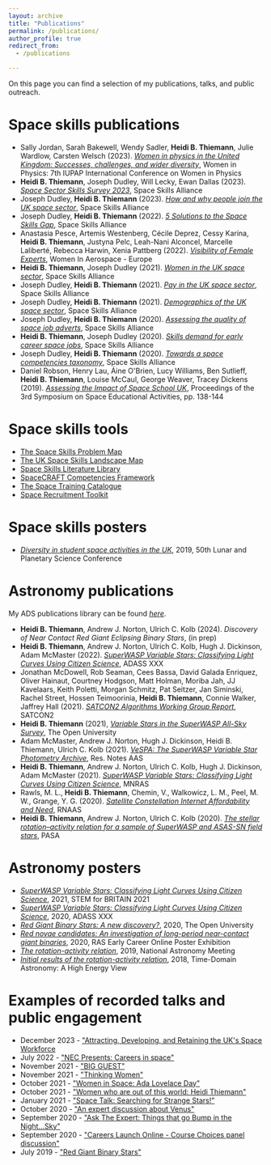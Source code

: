 ```yaml
---
layout: archive
title: "Publications"
permalink: /publications/
author_profile: true
redirect_from: 
  - /publications

---
```


On this page you can find a selection of my publications, talks, and public outreach.

Space skills publications
======
* Sally Jordan, Sarah Bakewell, Wendy Sadler, **Heidi B. Thiemann**, Julie Wardlow, Carsten Welsch (2023). _[Women in physics in the United Kingdom: Successes, challenges, and wider diversity](https://pubs.aip.org/aip/acp/article/3040/1/050041/2922056/Women-in-physics-in-the-United-Kingdom-Successes)_, Women in Physics: 7th IUPAP International Conference on Women in Physics
* **Heidi B. Thiemann**, Joseph Dudley, Will Lecky, Ewan Dallas (2023). _[Space Sector Skills Survey 2023](https://www.gov.uk/government/publications/space-sector-skills-survey-2023)_, Space Skills Alliance
* Joseph Dudley, **Heidi B. Thiemann** (2023). _[How and why people join the UK space sector](https://spaceskills.org/census-routes)_, Space Skills Alliance
* Joseph Dudley, **Heidi B. Thiemann** (2022). _[5 Solutions to the Space Skills Gap](https://spaceskills.org/news-post?p=_20220905-5-solutions)_, Space Skills Alliance
* Anastasia Pesce, Artemis Westenberg, Cécile Deprez, Cessy Karina, **Heidi B. Thiemann**, Justyna Pelc, Leah-Nani Alconcel, Marcelle Laliberté, Rebecca Harwin, Xenia Pattberg (2022). _[Visibility of Female Experts](https://www.wia-europe.org/wia-e-working-groups/white-paper-visibility-of-female-experts/)_, Women In Aerospace - Europe
* **Heidi B. Thiemann**, Joseph Dudley (2021). _[Women in the UK space sector](https://spaceskills.org/women-report)_, Space Skills Alliance
* Joseph Dudley, **Heidi B. Thiemann** (2021). _[Pay in the UK space sector](https://spaceskills.org/census-pay)_, Space Skills Alliance
* Joseph Dudley, **Heidi B. Thiemann** (2021). _[Demographics of the UK space sector](https://spaceskills.org/census)_, Space Skills Alliance
* Joseph Dudley, **Heidi B. Thiemann** (2020). _[Assessing the quality of space job adverts](https://spaceskills.org/job-advert-quality)_, Space Skills Alliance
* **Heidi B. Thiemann**, Joseph Dudley (2020). _[Skills demand for early career space jobs](https://spaceskills.org/skills-demand-for-early-career-space-jobs)_, Space Skills Alliance
* Joseph Dudley, **Heidi B. Thiemann** (2020). _[Towards a space competencies taxonomy](https://spaceskills.org/towards-a-space-competencies-taxonomy)_, Space Skills Alliance
* Daniel Robson, Henry Lau, Áine O'Brien, Lucy Williams, Ben Sutlieff, **Heidi B. Thiemann**, Louise McCaul, George Weaver, Tracey Dickens (2019). _[Assessing the Impact of Space School UK](https://arxiv.org/abs/2006.06680)_, Proceedings of the 3rd Symposium on Space Educational Activities, pp. 138-144

Space skills tools
======
* [The Space Skills Problem Map](https://spaceskills.org/problem-map)
* [The UK Space Skills Landscape Map](https://spaceskills.org/landscape)
* [Space Skills Literature Library](https://spaceskills.org/library)
* [SpaceCRAFT Competencies Framework](https://craft.spaceskills.org/)
* [The Space Training Catalogue](https://training.spaceskills.org/)
* [Space Recruitment Toolkit](https://spaceskills.org/toolkit)

Space skills posters
======
* _[Diversity in student space activities in the UK](https://www.hou.usra.edu/meetings/lpsc2019/eposter/2380.pdf)_, 2019, 50th Lunar and Planetary Science Conference


Astronomy publications
======
My ADS publications library can be found _[here](https://ui.adsabs.harvard.edu/search/q=docs(library%2FkKg8ELVUSWicsIue1eSe0w)&sort=date%20desc%2C%20bibcode%20desc&p_=0)_.

* **Heidi B. Thiemann**, Andrew J. Norton, Ulrich C. Kolb (2024). _Discovery of Near Contact Red Giant Eclipsing Binary Stars_, (in prep)
*  **Heidi B. Thiemann**, Andrew J. Norton, Ulrich C. Kolb, Hugh J. Dickinson, Adam McMaster (2022). _[SuperWASP Variable Stars: Classifying Light Curves Using Citizen Science](https://ui.adsabs.harvard.edu/abs/2022ASPC..532..303T/abstract)_, ADASS XXX
*  Jonathan McDowell, Rob Seaman, Cees Bassa, David Galada Enriquez, Oliver Hainaut, Courtney Hodgson, Matt Holman, Moriba Jah, JJ Kavelaars, Keith Poletti, Morgan Schmitz, Pat Seitzer, Jan Siminski, Rachel Street, Hossen Teimoorinia, **Heidi B. Thiemann**, Connie Walker, Jaffrey Hall (2021). _[SATCON2 Algorithms Working Group Report](https://zenodo.org/records/5608843)_, SATCON2
* **Heidi B. Thiemann** (2021), _[Variable Stars in the SuperWASP All-Sky Survey](http://oro.open.ac.uk/78919/)_, The Open University
* Adam McMaster, Andrew J. Norton, Hugh J. Dickinson, Heidi B. Thiemann, Ulrich C. Kolb (2021). _[VeSPA: The SuperWASP Variable Star Photometry Archive](https://iopscience.iop.org/article/10.3847/2515-5172/ac2de8/meta)_, Res. Notes AAS
* **Heidi B. Thiemann**, Andrew J. Norton, Ulrich C. Kolb, Hugh J. Dickinson, Adam McMaster (2021). _[SuperWASP Variable Stars: Classifying Light Curves Using Citizen Science](https://academic.oup.com/mnras/article/502/1/1299/6105327)_, MNRAS
* Rawls, M. L., **Heidi B. Thiemann**, Chemin, V., Walkowicz, L. M., Peel, M. W., Grange, Y. G. (2020). _[Satellite Constellation Internet Affordability and Need](https://iopscience.iop.org/article/10.3847/2515-5172/abc48e)_, RNAAS
* **Heidi B. Thiemann**, Andrew J. Norton, Ulrich C. Kolb (2020). _[The stellar rotation–activity relation for a sample of SuperWASP and ASAS-SN field stars](https://www.cambridge.org/core/journals/publications-of-the-astronomical-society-of-australia/article/stellar-rotationactivity-relation-for-a-sample-of-superwasp-and-asassn-field-stars/0B2772DE14A99FC44E73F32704D3FA8B)_, PASA

Astronomy posters
======
* _[SuperWASP Variable Stars: Classifying Light Curves Using Citizen Science](https://stemforbritain.org.uk/wp-content/uploads/2021/03/HEIDI_THIEMANN_2021_POSTER.pdf)_, 2021, STEM for BRITAIN 2021
* _[SuperWASP Variable Stars: Classifying Light Curves Using Citizen Science](https://adass2020.es/static/ftp/P7-166/P7-166.pdf)_, 2020, ADASS XXX
* _[Red Giant Binary Stars: A new discovery?](https://oro.open.ac.uk/71335/1/HThiemann.pdf)_, 2020, The Open University
* _[Red novae candidates: An investigation of long-period near-contact giant binaries](https://ras.ac.uk/poster-contest/heidi-thiemann)_, 2020, RAS Early Career Online Poster Exhibition
* _[The rotation-activity relation](https://nam2019.org/posters/details/32/160)_, 2019, National Astronomy Meeting
* _[Initial results of the rotation-activity relation](https://www.cosmos.esa.int/documents/332006/1602912/AbstractBook.pdf)_, 2018, Time-Domain Astronomy: A High Energy View

Examples of recorded talks and public engagement
======
* December 2023 - ["Attracting, Developing, and Retaining the UK's Space Workforce](https://www.youtube.com/live/CjOxSKISIuM?si=3AQgytyqtDqLHLu0&t=19815)
* July 2022 - ["NEC Presents: Careers in space"](https://www.youtube.com/watch?v=c1R9H2jdm_4)
* November 2021 - ["BIG GUEST"](https://www.bbc.co.uk/programmes/p0b756h1)
* November 2021 - ["Thinking Women"](https://www.youtube.com/watch?v=rirh_ZpfEn0)
* October 2021 - ["Women in Space: Ada Lovelace Day"](https://www.youtube.com/watch?v=kydB42Cy2Kw)
* October 2021 - ["Women who are out of this world: Heidi Thiemann"](https://www.youtube.com/watch?v=_60-Fv0n-pQ)
* January 2021 - ["Space Talk: Searching for Strange Stars!"](https://www.youtube.com/watch?v=PDyFZjfqXgk)
* October 2020 - ["An expert discussion about Venus"](https://www.youtube.com/watch?v=dhhvbOaayhY)
* September 2020 - ["Ask The Expert: Things that go Bump in the Night...Sky"](https://www.youtube.com/watch?v=fX1lfwIrHI4&list=PLar-D-A84stgVg2wxjDQaH1eAUDPdhRc3&index=8)
* September 2020 - ["Careers Launch Online - Course Choices panel discussion"](https://www.youtube.com/watch?v=qWP9EmgGhpU)
* July 2019 - ["Red Giant Binary Stars"](https://www.youtube.com/watch?v=DbuOpXI202E)
